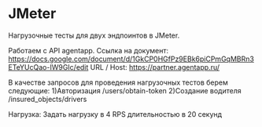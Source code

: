 # JMeter
Нагрузочные тесты для двух эндпоинтов в JMeter.

Работаем с API agentapp. 
Ссылка на документ: https://docs.google.com/document/d/1GkCP0HGfPz9EBk6piCPmGqMBRn3ETeYUcQao-IW9GIc/edit
URL / Host: https://partner.agentapp.ru/

В качестве запросов для проведения нагрузочных тестов берем следующие:
  1)Авторизация /users/obtain-token
  2)Создание водителя /insured_objects/drivers
  
Нагрузка: Задать нагрузку в 4 RPS длительностью в 20 секунд
